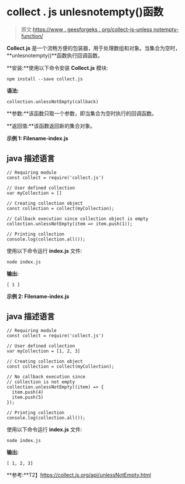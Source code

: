 # collect . js unlesnotempty()函数

> 原文:[https://www . geesforgeks . org/collect-js-unless notempty-function/](https://www.geeksforgeeks.org/collect-js-unlessnotempty-function/)

**Collect.js** 是一个流畅方便的包装器，用于处理数组和对象。当集合为空时，**unlesnotempty()**函数执行回调函数。

**安装:**使用以下命令安装 **Collect.js** 模块:

```
npm install --save collect.js
```

**语法:**

```
collection.unlessNotEmpty(callback)
```

**参数:**该函数只取一个参数，即当集合为空时执行的回调函数。

**返回值:**该函数返回新的集合对象。

**示例 1: Filename-index.js**

## java 描述语言

```
// Requiring module
const collect = require('collect.js')

// User defined collection
var myCollection = []

// Creating collection object
const collection = collect(myCollection);

// Callback execution since collection object is empty
collection.unlessNotEmpty(item => item.push(1));

// Printing collection
console.log(collection.all());
```

使用以下命令运行 **index.js** 文件:

```
node index.js
```

**输出:**

```
[ 1 ]
```

**示例 2: Filename-index.js**

## java 描述语言

```
// Requiring module
const collect = require('collect.js')

// User defined collection
var myCollection = [1, 2, 3]

// Creating collection object
const collection = collect(myCollection);

// No callback execution since
// collection is not empty
collection.unlessNotEmpty((item) => {
  item.push(4)
  item.push(5)
});

// Printing collection
console.log(collection.all());
```

使用以下命令运行 **index.js** 文件:

```
node index.js
```

**输出:**

```
[ 1, 2, 3]
```

**参考:**T2】https://collect.js.org/api/unlessNotEmpty.html